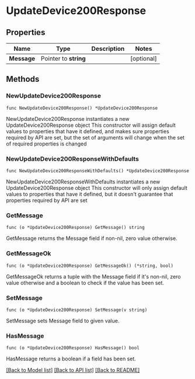 # UpdateDevice200Response

## Properties

Name | Type | Description | Notes
------------ | ------------- | ------------- | -------------
**Message** | Pointer to **string** |  | [optional] 

## Methods

### NewUpdateDevice200Response

`func NewUpdateDevice200Response() *UpdateDevice200Response`

NewUpdateDevice200Response instantiates a new UpdateDevice200Response object
This constructor will assign default values to properties that have it defined,
and makes sure properties required by API are set, but the set of arguments
will change when the set of required properties is changed

### NewUpdateDevice200ResponseWithDefaults

`func NewUpdateDevice200ResponseWithDefaults() *UpdateDevice200Response`

NewUpdateDevice200ResponseWithDefaults instantiates a new UpdateDevice200Response object
This constructor will only assign default values to properties that have it defined,
but it doesn't guarantee that properties required by API are set

### GetMessage

`func (o *UpdateDevice200Response) GetMessage() string`

GetMessage returns the Message field if non-nil, zero value otherwise.

### GetMessageOk

`func (o *UpdateDevice200Response) GetMessageOk() (*string, bool)`

GetMessageOk returns a tuple with the Message field if it's non-nil, zero value otherwise
and a boolean to check if the value has been set.

### SetMessage

`func (o *UpdateDevice200Response) SetMessage(v string)`

SetMessage sets Message field to given value.

### HasMessage

`func (o *UpdateDevice200Response) HasMessage() bool`

HasMessage returns a boolean if a field has been set.


[[Back to Model list]](../README.md#documentation-for-models) [[Back to API list]](../README.md#documentation-for-api-endpoints) [[Back to README]](../README.md)


